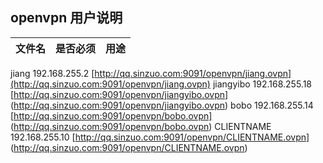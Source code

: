 ## openvpn 用户说明


文件名 | 是否必须 | 用途
-----|----------|-----
jiang       192.168.255.2   [http://qq.sinzuo.com:9091/openvpn/jiang.ovpn](http://qq.sinzuo.com:9091/openvpn/jiang.ovpn)
jiangyibo   192.168.255.18  [http://qq.sinzuo.com:9091/openvpn/jiangyibo.ovpn]
(http://qq.sinzuo.com:9091/openvpn/jiangyibo.ovpn)
bobo        192.168.255.14  [http://qq.sinzuo.com:9091/openvpn/bobo.ovpn]
(http://qq.sinzuo.com:9091/openvpn/bobo.ovpn)
CLIENTNAME  192.168.255.10  [http://qq.sinzuo.com:9091/openvpn/CLIENTNAME.ovpn]
(http://qq.sinzuo.com:9091/openvpn/CLIENTNAME.ovpn)

